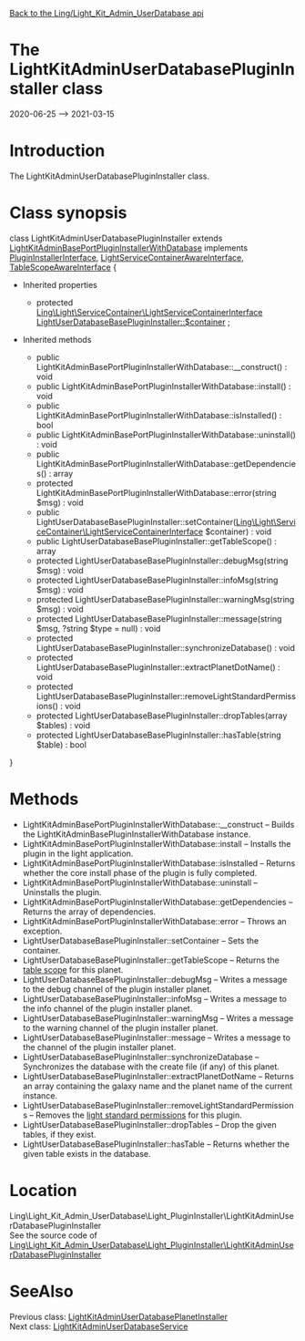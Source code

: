 [Back to the Ling/Light_Kit_Admin_UserDatabase api](https://github.com/lingtalfi/Light_Kit_Admin_UserDatabase/blob/master/doc/api/Ling/Light_Kit_Admin_UserDatabase.md)



The LightKitAdminUserDatabasePluginInstaller class
================
2020-06-25 --> 2021-03-15






Introduction
============

The LightKitAdminUserDatabasePluginInstaller class.



Class synopsis
==============


class <span class="pl-k">LightKitAdminUserDatabasePluginInstaller</span> extends [LightKitAdminBasePortPluginInstallerWithDatabase](https://github.com/lingtalfi/Light_Kit_Admin/blob/master/doc/api/Ling/Light_Kit_Admin/Light_PluginInstaller/LightKitAdminBasePortPluginInstallerWithDatabase.md) implements [PluginInstallerInterface](https://github.com/lingtalfi/Light_PluginInstaller/blob/master/doc/api/Ling/Light_PluginInstaller/PluginInstaller/PluginInstallerInterface.md), [LightServiceContainerAwareInterface](https://github.com/lingtalfi/Light/blob/master/doc/api/Ling/Light/ServiceContainer/LightServiceContainerAwareInterface.md), [TableScopeAwareInterface](https://github.com/lingtalfi/Light_PluginInstaller/blob/master/doc/api/Ling/Light_PluginInstaller/TableScope/TableScopeAwareInterface.md) {

- Inherited properties
    - protected [Ling\Light\ServiceContainer\LightServiceContainerInterface](https://github.com/lingtalfi/Light/blob/master/doc/api/Ling/Light/ServiceContainer/LightServiceContainerInterface.md) [LightUserDatabaseBasePluginInstaller::$container](#property-container) ;

- Inherited methods
    - public LightKitAdminBasePortPluginInstallerWithDatabase::__construct() : void
    - public LightKitAdminBasePortPluginInstallerWithDatabase::install() : void
    - public LightKitAdminBasePortPluginInstallerWithDatabase::isInstalled() : bool
    - public LightKitAdminBasePortPluginInstallerWithDatabase::uninstall() : void
    - public LightKitAdminBasePortPluginInstallerWithDatabase::getDependencies() : array
    - protected LightKitAdminBasePortPluginInstallerWithDatabase::error(string $msg) : void
    - public LightUserDatabaseBasePluginInstaller::setContainer([Ling\Light\ServiceContainer\LightServiceContainerInterface](https://github.com/lingtalfi/Light/blob/master/doc/api/Ling/Light/ServiceContainer/LightServiceContainerInterface.md) $container) : void
    - public LightUserDatabaseBasePluginInstaller::getTableScope() : array
    - protected LightUserDatabaseBasePluginInstaller::debugMsg(string $msg) : void
    - protected LightUserDatabaseBasePluginInstaller::infoMsg(string $msg) : void
    - protected LightUserDatabaseBasePluginInstaller::warningMsg(string $msg) : void
    - protected LightUserDatabaseBasePluginInstaller::message(string $msg, ?string $type = null) : void
    - protected LightUserDatabaseBasePluginInstaller::synchronizeDatabase() : void
    - protected LightUserDatabaseBasePluginInstaller::extractPlanetDotName() : void
    - protected LightUserDatabaseBasePluginInstaller::removeLightStandardPermissions() : void
    - protected LightUserDatabaseBasePluginInstaller::dropTables(array $tables) : void
    - protected LightUserDatabaseBasePluginInstaller::hasTable(string $table) : bool

}






Methods
==============

- LightKitAdminBasePortPluginInstallerWithDatabase::__construct &ndash; Builds the LightKitAdminBasePluginInstallerWithDatabase instance.
- LightKitAdminBasePortPluginInstallerWithDatabase::install &ndash; Installs the plugin in the light application.
- LightKitAdminBasePortPluginInstallerWithDatabase::isInstalled &ndash; Returns whether the core install phase of the plugin is fully completed.
- LightKitAdminBasePortPluginInstallerWithDatabase::uninstall &ndash; Uninstalls the plugin.
- LightKitAdminBasePortPluginInstallerWithDatabase::getDependencies &ndash; Returns the array of dependencies.
- LightKitAdminBasePortPluginInstallerWithDatabase::error &ndash; Throws an exception.
- LightUserDatabaseBasePluginInstaller::setContainer &ndash; Sets the container.
- LightUserDatabaseBasePluginInstaller::getTableScope &ndash; Returns the [table scope](https://github.com/lingtalfi/TheBar/blob/master/discussions/table-scope.md) for this planet.
- LightUserDatabaseBasePluginInstaller::debugMsg &ndash; Writes a message to the debug channel of the plugin installer planet.
- LightUserDatabaseBasePluginInstaller::infoMsg &ndash; Writes a message to the info channel of the plugin installer planet.
- LightUserDatabaseBasePluginInstaller::warningMsg &ndash; Writes a message to the warning channel of the plugin installer planet.
- LightUserDatabaseBasePluginInstaller::message &ndash; Writes a message to the channel of the plugin installer planet.
- LightUserDatabaseBasePluginInstaller::synchronizeDatabase &ndash; Synchronizes the database with the create file (if any) of this planet.
- LightUserDatabaseBasePluginInstaller::extractPlanetDotName &ndash; Returns an array containing the galaxy name and the planet name of the current instance.
- LightUserDatabaseBasePluginInstaller::removeLightStandardPermissions &ndash; Removes the [light standard permissions](https://github.com/lingtalfi/TheBar/blob/master/discussions/light-standard-permissions.md) for this plugin.
- LightUserDatabaseBasePluginInstaller::dropTables &ndash; Drop the given tables, if they exist.
- LightUserDatabaseBasePluginInstaller::hasTable &ndash; Returns whether the given table exists in the database.





Location
=============
Ling\Light_Kit_Admin_UserDatabase\Light_PluginInstaller\LightKitAdminUserDatabasePluginInstaller<br>
See the source code of [Ling\Light_Kit_Admin_UserDatabase\Light_PluginInstaller\LightKitAdminUserDatabasePluginInstaller](https://github.com/lingtalfi/Light_Kit_Admin_UserDatabase/blob/master/Light_PluginInstaller/LightKitAdminUserDatabasePluginInstaller.php)



SeeAlso
==============
Previous class: [LightKitAdminUserDatabasePlanetInstaller](https://github.com/lingtalfi/Light_Kit_Admin_UserDatabase/blob/master/doc/api/Ling/Light_Kit_Admin_UserDatabase/Light_PlanetInstaller/LightKitAdminUserDatabasePlanetInstaller.md)<br>Next class: [LightKitAdminUserDatabaseService](https://github.com/lingtalfi/Light_Kit_Admin_UserDatabase/blob/master/doc/api/Ling/Light_Kit_Admin_UserDatabase/Service/LightKitAdminUserDatabaseService.md)<br>

